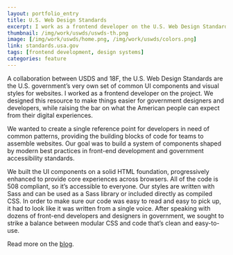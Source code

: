 ```yaml
---
layout: portfolio_entry
title: U.S. Web Design Standards
excerpt: I work as a frontend developer on the U.S. Web Design Standards, which are available to the public and promote consistent, cohesive federal websites.
thumbnail: /img/work/uswds/uswds-th.png
image: [/img/work/uswds/home.png, /img/work/uswds/colors.png]
link: standards.usa.gov
tags: [frontend development, design systems]
categories: feature
---
```


A collaboration between USDS and 18F, the U.S. Web Design Standards are the U.S. government’s very own set of common UI components and visual styles for websites. I worked as a frontend developer on the project. We designed this resource to make things easier for government designers and developers, while raising the bar on what the American people can expect from their digital experiences.

We wanted to create a single reference point for developers in need of common patterns, providing the building blocks of code for teams to assemble websites. Our goal was to build a system of components shaped by modern best practices in front-end development and government accessibility standards.

We built the UI components on a solid HTML foundation, progressively enhanced to provide core experiences across browsers. All of the code is 508 compliant, so it’s accessible to everyone. Our styles are written with Sass and can be used as a Sass library or included directly as compiled CSS. In order to make sure our code was easy to read and easy to pick up, it had to look like it was written from a single voice. After speaking with dozens of front-end developers and designers in government, we sought to strike a balance between modular CSS and code that’s clean and easy-to-use.

Read more on the [blog](https://18f.gsa.gov/2015/09/28/web-design-standards/).
